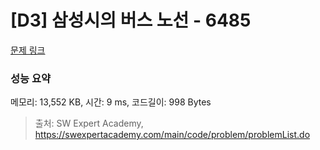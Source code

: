 # [D3] 삼성시의 버스 노선 - 6485 

[문제 링크](https://swexpertacademy.com/main/code/problem/problemDetail.do?contestProbId=AWczm7QaACgDFAWn) 

### 성능 요약

메모리: 13,552 KB, 시간: 9 ms, 코드길이: 998 Bytes



> 출처: SW Expert Academy, https://swexpertacademy.com/main/code/problem/problemList.do